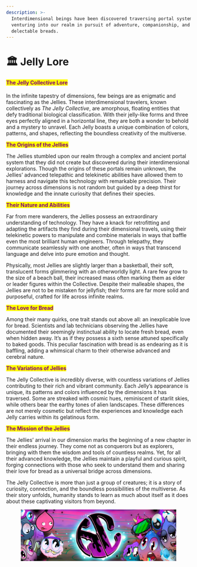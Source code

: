 ```yaml
---
description: >-
  Interdimensional beings have been discovered traversing portal systems,
  venturing into our realm in pursuit of adventure, companionship, and the most
  delectable breads.
---
```


# 🏛️ Jelly Lore

#### <mark style="color:purple;">The Jelly Collective Lore</mark>

In the infinite tapestry of dimensions, few beings are as enigmatic and fascinating as the Jellies. These interdimensional travelers, known collectively as _The Jelly Collective_, are amorphous, floating entities that defy traditional biological classification. With their jelly-like forms and three eyes perfectly aligned in a horizontal line, they are both a wonder to behold and a mystery to unravel. Each Jelly boasts a unique combination of colors, patterns, and shapes, reflecting the boundless creativity of the multiverse.

<mark style="color:purple;">**The Origins of the Jellies**</mark>

The Jellies stumbled upon our realm through a complex and ancient portal system that they did not create but discovered during their interdimensional explorations. Though the origins of these portals remain unknown, the Jellies’ advanced telepathic and telekinetic abilities have allowed them to harness and navigate this technology with remarkable precision. Their journey across dimensions is not random but guided by a deep thirst for knowledge and the innate curiosity that defines their species.

<mark style="color:purple;">**Their Nature and Abilities**</mark>

Far from mere wanderers, the Jellies possess an extraordinary understanding of technology. They have a knack for retrofitting and adapting the artifacts they find during their dimensional travels, using their telekinetic powers to manipulate and combine materials in ways that baffle even the most brilliant human engineers. Through telepathy, they communicate seamlessly with one another, often in ways that transcend language and delve into pure emotion and thought.

Physically, most Jellies are slightly larger than a basketball, their soft, translucent forms glimmering with an otherworldly light. A rare few grow to the size of a beach ball, their increased mass often marking them as elder or leader figures within the Collective. Despite their malleable shapes, the Jellies are not to be mistaken for jellyfish; their forms are far more solid and purposeful, crafted for life across infinite realms.

<mark style="color:purple;">**The Love for Bread**</mark>

Among their many quirks, one trait stands out above all: an inexplicable love for bread. Scientists and lab technicians observing the Jellies have documented their seemingly instinctual ability to locate fresh bread, even when hidden away. It’s as if they possess a sixth sense attuned specifically to baked goods. This peculiar fascination with bread is as endearing as it is baffling, adding a whimsical charm to their otherwise advanced and cerebral nature.

<mark style="color:purple;">**The Variations of Jellies**</mark>

The Jelly Collective is incredibly diverse, with countless variations of Jellies contributing to their rich and vibrant community. Each Jelly’s appearance is unique, its patterns and colors influenced by the dimensions it has traversed. Some are streaked with cosmic hues, reminiscent of starlit skies, while others bear the earthy tones of alien landscapes. These differences are not merely cosmetic but reflect the experiences and knowledge each Jelly carries within its gelatinous form.

<mark style="color:purple;">**The Mission of the Jellies**</mark>

The Jellies’ arrival in our dimension marks the beginning of a new chapter in their endless journey. They come not as conquerors but as explorers, bringing with them the wisdom and tools of countless realms. Yet, for all their advanced knowledge, the Jellies maintain a playful and curious spirit, forging connections with those who seek to understand them and sharing their love for bread as a universal bridge across dimensions.

The Jelly Collective is more than just a group of creatures; it is a story of curiosity, connection, and the boundless possibilities of the multiverse. As their story unfolds, humanity stands to learn as much about itself as it does about these captivating visitors from beyond.

<figure><img src="../.gitbook/assets/collective.jpg" alt=""><figcaption></figcaption></figure>
